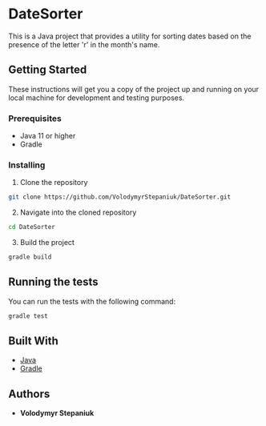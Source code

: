 # DateSorter

This is a Java project that provides a utility for sorting dates based on the presence of the letter 'r' in the month's name.

## Getting Started

These instructions will get you a copy of the project up and running on your local machine for development and testing purposes.

### Prerequisites

- Java 11 or higher
- Gradle

### Installing

1. Clone the repository
```bash
git clone https://github.com/VolodymyrStepaniuk/DateSorter.git
```
2. Navigate into the cloned repository
```bash
cd DateSorter
```
3. Build the project
```bash
gradle build
```

## Running the tests

You can run the tests with the following command:

```bash
gradle test
```

## Built With

- [Java](https://www.oracle.com/java/)
- [Gradle](https://gradle.org/)

## Authors

- **Volodymyr Stepaniuk**